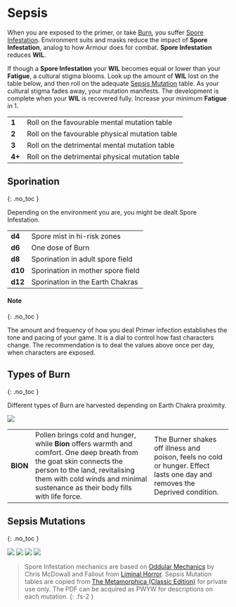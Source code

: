 # Sepsis

When you are exposed to the primer, or take [Burn](https://degenesis.com/world/stories/apocalyptics/burn-baby-burn), you suffer [Spore Infestation](https://degenesis.com/world/stories/pollen/sepsis).
Environment suits and masks reduce the impact of **Spore Infestation**, analog to how Armour does for combat.
**Spore Infestation** reduces **WIL**.

If though a **Spore Infestation** your **WIL** becomes equal or lower than your **Fatigue**, a cultural stigma blooms.
Look up the amount of **WIL** lost on the table below, and then roll on the adequate [Sepsis Mutation](#sepsis-mutations) table.
As your cultural stigma fades away, your mutation manifests.
The development is complete when your **WIL** is recovered fully.
Increase your minimum **Fatigue** in 1.

|        |                                                 |
| ------ | ----------------------------------------------- |
| **1**  | Roll on the favourable mental mutation table    |
| **2**  | Roll on the favourable physical mutation table  |
| **3**  | Roll on the detrimental mental mutation table   |
| **4+** | Roll on the detrimental physical mutation table |

## Sporination
{: .no_toc }

Depending on the environment you are, you might be dealt Spore Infestation.

|         |                                   |
| ------- | --------------------------------- |
| **d4**  | Spore mist in hi-risk zones       |
| **d6**  | One dose of Burn                  |
| **d8**  | Sporination in adult spore field  |
| **d10** | Sporination in mother spore field |
| **d12** | Sporination in the Earth Chakras  |

#### Note
{: .no_toc }

The amount and frequency of how you deal Primer infection establishes the tone and pacing of your game.
It is a dial to control how fast characters change.
The recommendation is to deal the values above once per day, when characters are exposed.

## Types of Burn
{: .no_toc }

Different types of Burn are harvested depending on Earth Chakra proximity.

![](https://i.imgur.com/tMZs1Q9.png)

|          |                                                                                                                                                                                                                                            |                                                                                                                             |
| -------- | ------------------------------------------------------------------------------------------------------------------------------------------------------------------------------------------------------------------------------------------ | --------------------------------------------------------------------------------------------------------------------------- |
| **BION** | Pollen brings cold and hunger, while **Bion** offers warmth and comfort. One deep breath from the goat skin connects the person to the land, revitalising them with cold winds and minimal sustenance as their body fills with life force. | The Burner shakes off illness and poison, feels no cold or hunger. Effect lasts one day and removes the Deprived condition. |

## Sepsis Mutations
{: .no_toc }

![](https://i.imgur.com/wFi5Ywp.png)
![](https://i.imgur.com/45eBzMs.png)
![](https://i.imgur.com/1EESOcZ.png)
![](https://i.imgur.com/xR9vnwA.png)

> Spore Infestation mechanics are based on [Oddular Mechanics](https://www.bastionland.com/2016/04/oddular-mechanics.html?m=1) by Chris McDowall and Fallout from [Liminal Horror](https://liminalhorrorrpg.com/). Sepsis Mutation tables are copied from <a href="https://www.drivethrurpg.com/en/product/115703/the-metamorphica-classic-edition">The Metamorphica (Classic Edition)</a> for private use only. The PDF can be acquired as PWYW for descriptions on each mutation.
> {: .fs-2 }
